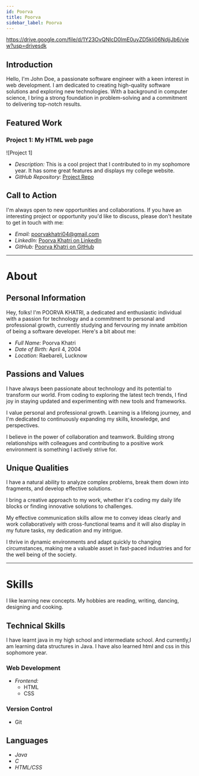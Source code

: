 ```yaml
---
id: Poorva
title: Poorva
sidebar_label: Poorva
---
```

https://drive.google.com/file/d/1Y23OvQNIcD0lmE0uyZD5kli06NdjjJb6/view?usp=drivesdk
## Introduction

Hello, I'm John Doe, a passionate software engineer with a keen interest in web development. I am dedicated to creating high-quality software solutions and exploring new technologies. With a background in computer science, I bring a strong foundation in problem-solving and a commitment to delivering top-notch results.

## Featured Work

### Project 1: My HTML web page

![Project 1]

- *Description:* This is a cool project that I contributed to in my sophomore year. It has some great features and displays my college website.
- *GitHub Repository:* [Project Repo](https://github.com/poorvakhatri04/college_project.git)

## Call to Action

I'm always open to new opportunities and collaborations. If you have an interesting project or opportunity you'd like to discuss, please don't hesitate to get in touch with me:

- *Email:* poorvakhatri04@gmail.com
- *LinkedIn:* [Poorva Khatri on LinkedIn](https://www.linkedin.com/in/poorva-khatri-129879276)
- *GitHub:* [Poorva Khatri on GitHub](https://github.com/poorvakhatri04)




-------------------------------------------------

# About


## Personal Information

Hey, folks! I'm POORVA KHATRI, a dedicated and enthusiastic individual with a passion for technology and a commitment to personal and professional growth, currently studying and fervouring my innate ambition of being a software developer. Here's a bit about me:

- *Full Name:* Poorva Khatri
- *Date of Birth:* April 4, 2004
- *Location:* Raebareli, Lucknow

## Passions and Values


I have always been passionate about technology and its potential to transform our world. From coding to exploring the latest tech trends, I find joy in staying updated and experimenting with new tools and frameworks.


I value personal and professional growth. Learning is a lifelong journey, and I'm dedicated to continuously expanding my skills, knowledge, and perspectives.


I believe in the power of collaboration and teamwork. Building strong relationships with colleagues and contributing to a positive work environment is something I actively strive for.


## Unique Qualities


I have a natural ability to analyze complex problems, break them down into fragments, and develop effective solutions.


I bring a creative approach to my work, whether it's coding my daily life blocks or finding innovative solutions to challenges.


My effective communication skills allow me to convey ideas clearly and work collaboratively with cross-functional teams and it will also display in my future tasks, my dedication and my intrigue.


I thrive in dynamic environments and adapt quickly to changing circumstances, making me a valuable asset in fast-paced industries and for the well being of the society.



-------------------------------------------------

# Skills
I like learning new concepts. My hobbies are reading, writing, dancing, designing and cooking.



## Technical Skills
I have learnt java in my high school and intermediate school. And currently,I am learning data structures in Java. I have also learned html and css in this sophomore year.

### Web Development

- *Frontend:*
  - HTML
  - CSS

### Version Control

- Git

## Languages

- *Java*
- *C*
- *HTML/CSS*